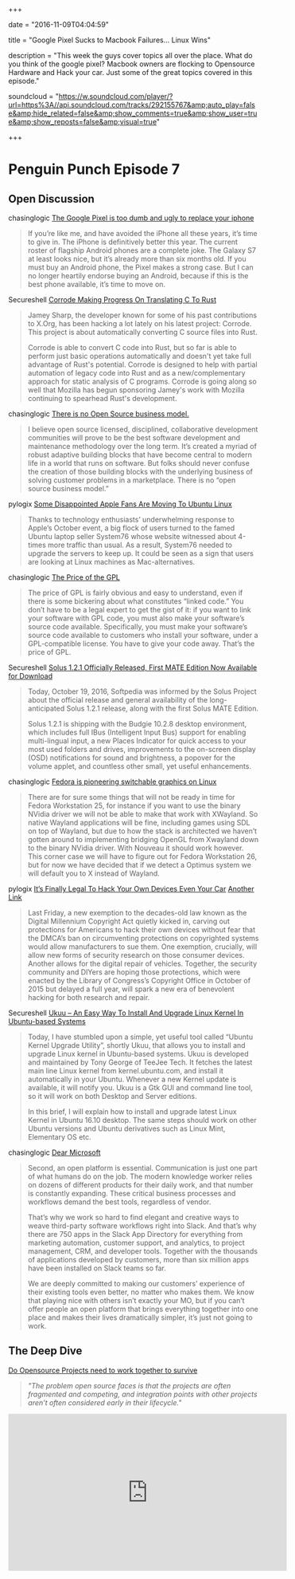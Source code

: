 
+++

date = "2016-11-09T04:04:59"

title = "Google Pixel Sucks to Macbook Failures... Linux Wins"

description = "This week the guys cover topics all over the place. What do you think of the google pixel? Macbook owners are flocking to Opensource Hardware and Hack your car. Just some of the great topics covered in this episode."

soundcloud = "https://w.soundcloud.com/player/?url=https%3A//api.soundcloud.com/tracks/292155767&amp;auto_play=false&amp;hide_related=false&amp;show_comments=true&amp;show_user=true&amp;show_reposts=false&amp;visual=true"

+++


# Penguin Punch Episode 7

## Open Discussion

chasinglogic
[The Google Pixel is too dumb and ugly to replace your iphone](http://gizmodo.com/the-google-pixel-is-too-dumb-and-ugly-to-replace-your-i-1787877249)

> If you’re like me, and have avoided the iPhone all these years, it’s time to give in. The iPhone is definitively better this year. The current roster of flagship Android phones are a complete joke. The Galaxy S7 at least looks nice, but it’s already more than six months old. If you must buy an Android phone, the Pixel makes a strong case. But I can no longer heartily endorse buying an Android, because if this is the best phone available, it’s time to move on.

Secureshell
[Corrode Making Progress On Translating C To Rust](http://www.phoronix.com/scan.php?page=news_item&px=Corrode-C-To-Rust)

> Jamey Sharp, the developer known for some of his past contributions to X.Org, has been hacking a lot lately on his latest project: Corrode. This project is about automatically converting C source files into Rust.
>
> Corrode is able to convert C code into Rust, but so far is able to perform just basic operations automatically and doesn't yet take full advantage of Rust's potential. Corrode is designed to help with partial automation of legacy code into Rust and as a new/complementary approach for static analysis of C programs. Corrode is going along so well that Mozilla has begun sponsoring Jamey's work with Mozilla continuing to spearhead Rust's development. 

chasinglogic
[There is no Open Source business model.](https://medium.com/@stephenrwalli/there-is-no-open-source-business-model-cdc4cc20238#.4er5iuhxb)

> I believe open source licensed, disciplined, collaborative development communities will prove to be the best software development and maintenance methodology over the long term. It’s created a myriad of robust adaptive building blocks that have become central to modern life in a world that runs on software. But folks should never confuse the creation of those building blocks with the underlying business of solving customer problems in a marketplace. There is no “open source business model.”

pylogix
[Some Disappointed Apple Fans Are Moving To Ubuntu Linux](https://fossbytes.com/system76-laptop-apple-replacement/)

> Thanks to technology enthusiasts’ underwhelming response to Apple’s October event, a big flock of users turned to the famed Ubuntu laptop seller System76 whose website witnessed about 4-times more traffic than usual. As a result, System76 needed to upgrade the servers to keep up. It could be seen as a sign that users are looking at Linux machines as Mac-alternatives.

chasinglogic
[The Price of the GPL](http://bitsplitting.org/2016/10/30/the-price-of-gpl/)

> The price of GPL is fairly obvious and easy to understand, even if there is some bickering about what constitutes “linked code.” You don’t have to be a legal expert to get the gist of it: if you want to link your software with GPL code, you must also make your software’s source code available. Specifically, you must make your software’s source code available to customers who install your software, under a GPL-compatible license. You have to give your code away. That’s the price of GPL.

Secureshell
[Solus 1.2.1 Officially Released, First MATE Edition Now Available for Download](http://news.softpedia.com/news/solus-1-2-1-officially-released-first-mate-edition-now-available-for-download-509435.shtml)

> Today, October 19, 2016, Softpedia was informed by the Solus Project about the official release and general availability of the long-anticipated Solus 1.2.1 release, along with the first Solus MATE Edition.
>
> Solus 1.2.1 is shipping with the Budgie 10.2.8 desktop environment, which includes full IBus (Intelligent Input Bus) support for enabling multi-lingual input, a new Places Indicator for quick access to your most used folders and drives, improvements to the on-screen display (OSD) notifications for sound and brightness, a popover for the volume applet, and countless other small, yet useful enhancements.

chasinglogic
[Fedora is pioneering switchable graphics on Linux](https://blogs.gnome.org/uraeus/2016/11/01/discrete-graphics-and-fedora-workstation-25/)

> There are for sure some things that will not be ready in time for Fedora Workstation 25, for instance if you want to use the binary NVidia driver we will not be able to make that work with XWayland. So native Wayland applications will be fine, including games using SDL on top of Wayland, but due to how the stack is architected we haven’t gotten around to implementing bridging OpenGL from Xwayland down to the binary NVidia driver. With Nouveau it should work however. This corner case we will have to figure out for Fedora Workstation 26, but for now we have decided that if we detect a Optimus system we will default you to X instead of Wayland.

pylogix
[It’s Finally Legal To Hack Your Own Devices Even Your Car](https://www.wired.com/2016/10/hacking-car-pacemaker-toaster-just-became-legal/)
[Another Link](https://www.linux.com/news/its-finally-legal-hack-your-own-devices-even-your-car)

> Last Friday, a new exemption to the decades-old law known as the Digital Millennium Copyright Act quietly kicked in, carving out protections for Americans to hack their own devices without fear that the DMCA’s ban on circumventing protections on copyrighted systems would allow manufacturers to sue them. One exemption, crucially, will allow new forms of security research on those consumer devices. Another allows for the digital repair of vehicles. Together, the security community and DIYers are hoping those protections, which were enacted by the Library of Congress’s Copyright Office in October of 2015 but delayed a full year, will spark a new era of benevolent hacking for both research and repair.

Secureshell
[Ukuu – An Easy Way To Install And Upgrade Linux Kernel In Ubuntu-based Systems](https://www.ostechnix.com/ukuu-an-easy-way-to-install-and-upgrade-linux-kernel-in-ubuntu-based-systems/)

> Today, I have stumbled upon a simple, yet useful tool called “Ubuntu Kernel Upgrade Utility”, shortly Ukuu, that allows you to install and upgrade Linux kernel in Ubuntu-based systems. Ukuu is developed and maintained by Tony George of TeeJee Tech. It fetches the latest main line Linux kernel from kernel.ubuntu.com, and install it automatically in your Ubuntu. Whenever a new Kernel update is available, it will notify you. Ukuu is a Gtk GUI and command line tool, so it will work on both Desktop and Server editions.
>
> In this brief, I will explain how to install and upgrade latest Linux Kernel in Ubuntu 16.10 desktop. The same steps should work on other Ubuntu versions and Ubuntu derivatives such as Linux Mint, Elementary OS etc.

chasinglogic
[Dear Microsoft](https://slackhq.com/dear-microsoft-8d20965d2849)

> Second, an open platform is essential. Communication is just one part of what humans do on the job. The modern knowledge worker relies on dozens of different products for their daily work, and that number is constantly expanding. These critical business processes and workflows demand the best tools, regardless of vendor.
>
> That’s why we work so hard to find elegant and creative ways to weave third-party software workflows right into Slack. And that’s why there are 750 apps in the Slack App Directory for everything from marketing automation, customer support, and analytics, to project management, CRM, and developer tools. Together with the thousands of applications developed by customers, more than six million apps have been installed on Slack teams so far.
>
> We are deeply committed to making our customers’ experience of their existing tools even better, no matter who makes them. We know that playing nice with others isn’t exactly your MO, but if you can’t offer people an open platform that brings everything together into one place and makes their lives dramatically simpler, it’s just not going to work.

## The Deep Dive
[Do Opensource Projects need to work together to survive](https://www.linux.com/news/open-source-projects-must-work-together-survive)
> *"The problem open source faces is that the projects are often fragmented and competing, and integration points with other projects aren’t often considered early in their lifecycle."*

<iframe width="560" height="315"src="https://www.youtube.com/embed/VE2MQ3w8d1M" frameborder="0"allowfullscreen></iframe>

